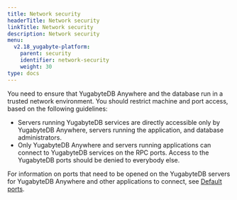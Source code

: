 ```yaml
---
title: Network security
headerTitle: Network security
linkTitle: Network security
description: Network security
menu:
  v2.18_yugabyte-platform:
    parent: security
    identifier: network-security
    weight: 30
type: docs
---
```


You need to ensure that YugabyteDB Anywhere and the database run in a trusted network environment. You should restrict machine and port access, based on the following guidelines:

- Servers running YugabyteDB services are directly accessible only by YugabyteDB Anywhere, servers running the application, and database administrators.
- Only YugabyteDB Anywhere and servers running applications can connect to YugabyteDB services on the RPC ports. Access to the YugabyteDB ports should be denied to everybody else.

For information on ports that need to be opened on the YugabyteDB servers for YugabyteDB Anywhere and other applications to connect, see [Default ports](../../../reference/configuration/default-ports).
